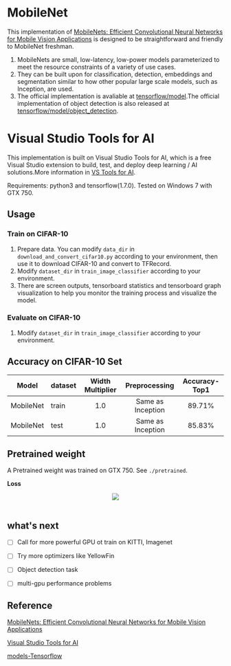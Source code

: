 # MobileNet

This implementation of [MobileNets: Efficient Convolutional Neural Networks for Mobile Vision Applications](https://arxiv.org/abs/1704.04861) is designed to be straightforward and friendly to MobileNet freshman. 

1. MobileNets are small, low-latency, low-power models parameterized to meet the resource constraints of a variety of use cases. 
2. They can be built upon for classification, detection, embeddings and segmentation similar to how other popular large scale models, such as Inception, are used.
3. The official implementation is avaliable at [tensorflow/model](https://github.com/tensorflow/models/blob/master/research/slim/nets/mobilenet_v1.md).The official implementation of object detection is also released at [tensorflow/model/object_detection](https://github.com/tensorflow/models/tree/master/research/object_detection).

# Visual Studio Tools for AI 
This implementation is built on Visual Studio Tools for AI, which is a free Visual Studio extension to build, test, and deploy deep learning / AI solutions.More information in [VS Tools for AI](https://github.com/Microsoft/vs-tools-for-ai).

Requirements: python3 and tensorflow(1.7.0). Tested on Windows 7 with GTX 750. 


## Usage

### Train on CIFAR-10

1. Prepare data. You can modify ```data_dir``` in ```download_and_convert_cifar10.py``` according to your environment, then use it to download CIFAR-10 and convert to TFRecord.
2. Modify ```dataset_dir``` in ```train_image_classifier``` according to your environment.
3. There are screen outputs, tensorboard statistics and tensorboard graph visualization to help you monitor the training process and visualize the model.

### Evaluate on CIFAR-10
1. Modify ```dataset_dir``` in ```train_image_classifier``` according to your environment.

## Accuracy on CIFAR-10 Set

| Model | dataset | Width Multiplier |Preprocessing  | Accuracy-Top1 |
|--------|:--------|:---------:|:------:|:------:|
| MobileNet |train|1.0| Same as Inception | 89.71% |
| MobileNet |test |1.0| Same as Inception | 85.83% |

## Pretrained weight 
A Pretrained weight was trained on GTX 750.
See ```./pretrained```.

**Loss**
<div align="center">
<img src="https://github.com/SugarMasuo/4-seu-AIGO/blob/master/MobileNet-on-tensorflow/result/loss.png"><br><br>
</div>



## what's next
- [ ] Call for more powerful GPU ot train on KITTI, Imagenet
- [ ] Try more optimizers like YellowFin
- [ ] Object detection task
- [ ] multi-gpu performance problems



## Reference
[MobileNets: Efficient Convolutional Neural Networks for Mobile Vision Applications](https://arxiv.org/abs/1704.04861)

[Visual Studio Tools for AI](https://github.com/Microsoft/vs-tools-for-ai)

[models-Tensorflow](https://github.com/tensorflow/models/tree/master/research)
